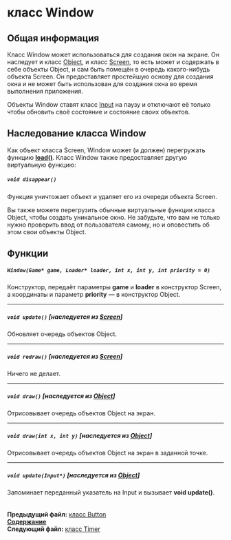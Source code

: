 ﻿# класс Window

## Общая информация

Класс Window может использоваться для создания окон на экране. Он наследует и класс [Object](04_Object.md), и класс [Screen](03_Screen.md), то есть может и содержать в себе объекты Object, и сам быть помещён в очередь какого-нибудь объекта Screen. Он предоставляет простейшую основу для создания окна и не может быть использован для создания окна во время выполнения приложения.

Объекты Window ставят класс [Input](08_Input.md) на паузу и отключают её только чтобы обновить своё состояние и состояние своих объектов.

## Наследование класса Window

Как объект класса Screen, Window может (и должен) перегружать функцию **[load()](03_Screen.md#void-load)**. Класс Window также предоставляет другую виртуальную функцию:  

##### `void disappear()`
Функция уничтожает объект и удаляет его из очереди объекта Screen.

Вы также можете перегрузить обычные виртуальные функции класса Object, чтобы создать уникальное окно. Не забудьте, что вам не только нужно проверить ввод от пользователя самому, но и оповестить об этом свои объекты Object.

## Функции  

##### `Window(Game* game, Loader* loader, int x, int y, int priority = 0)`
Конструктор, передаёт параметры **game** и **loader** в конструктор Screen, а координаты и параметр **priority** — в конструктор Object.  

----
##### `void update()` [наследуется из [Screen](03_Screen.md#void-update)]
Обновляет очередь объектов Object.

----
##### `void redraw()` [наследуется из [Screen](03_Screen.md#void-redraw)]
Ничего не делает.  

----
##### `void draw()` [наследуется из [Object](04_Object.md#void-draw)]
Отрисовывает очередь объектов Object на экран.  

----
##### `void draw(int x, int y)` [наследуется из [Object](04_Object.md#void-drawint-x-int-y)]
Отрисовывает очередь объектов Object на экран в заданной точке.  

----
##### `void update(Input*)` [наследуется из [Object](04_Object.md#void-updateinput)]
Запоминает переданный указатель на Input и вызывает **void update()**.  
   
   
**Предыдущий файл:** [класс Button](15_Button.md)  
**[Содержание](00_Contents.md)**  
**Следующий файл:** [класс Timer](17_Timer.md)